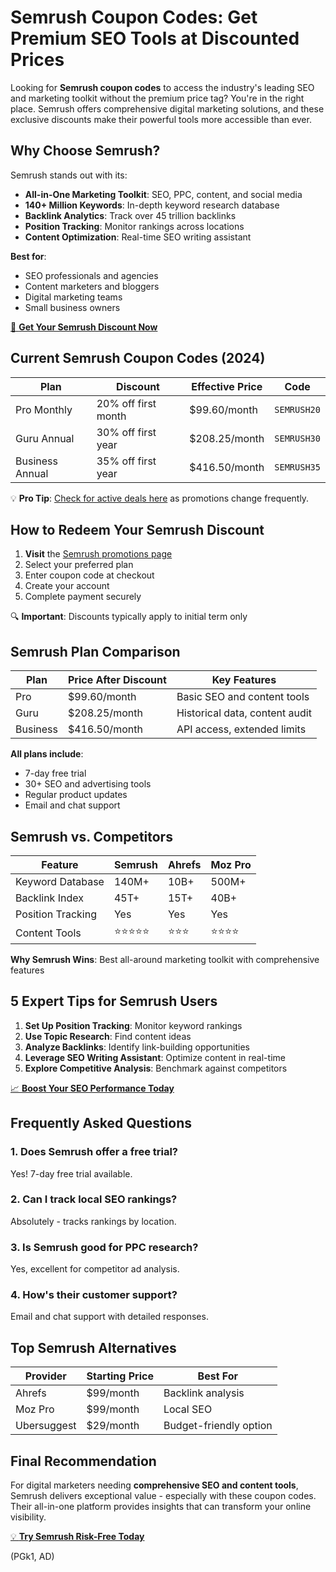 # Semrush Coupon Codes: Get Premium SEO Tools at Discounted Prices

Looking for **Semrush coupon codes** to access the industry's leading SEO and marketing toolkit without the premium price tag? You're in the right place. Semrush offers comprehensive digital marketing solutions, and these exclusive discounts make their powerful tools more accessible than ever.

## Why Choose Semrush?

Semrush stands out with its:

- **All-in-One Marketing Toolkit**: SEO, PPC, content, and social media
- **140+ Million Keywords**: In-depth keyword research database
- **Backlink Analytics**: Track over 45 trillion backlinks
- **Position Tracking**: Monitor rankings across locations
- **Content Optimization**: Real-time SEO writing assistant

**Best for**:
- SEO professionals and agencies
- Content marketers and bloggers
- Digital marketing teams
- Small business owners

[🚀 **Get Your Semrush Discount Now**](https://snipitx.com/semrush-safal)

## Current Semrush Coupon Codes (2024)

| **Plan**          | **Discount**          | **Effective Price** | **Code**     |
|-------------------|-----------------------|---------------------|--------------|
| Pro Monthly      | 20% off first month   | $99.60/month       | `SEMRUSH20`  |
| Guru Annual      | 30% off first year    | $208.25/month      | `SEMRUSH30`  |
| Business Annual  | 35% off first year    | $416.50/month      | `SEMRUSH35`  |

💡 **Pro Tip**: [Check for active deals here](https://snipitx.com/semrush-safal) as promotions change frequently.

## How to Redeem Your Semrush Discount

1. **Visit** the [Semrush promotions page](https://snipitx.com/semrush-safal)
2. Select your preferred plan
3. Enter coupon code at checkout
4. Create your account
5. Complete payment securely

🔍 **Important**: Discounts typically apply to initial term only

## Semrush Plan Comparison

Plan               | Price After Discount | Key Features
-------------------|----------------------|----------------------------------
Pro               | $99.60/month        | Basic SEO and content tools
Guru              | $208.25/month       | Historical data, content audit
Business          | $416.50/month       | API access, extended limits

**All plans include**:
- 7-day free trial
- 30+ SEO and advertising tools
- Regular product updates
- Email and chat support

## Semrush vs. Competitors

Feature        | Semrush     | Ahrefs       | Moz Pro
--------------|-------------|-------------|-----------
Keyword Database | 140M+    | 10B+        | 500M+
Backlink Index | 45T+       | 15T+        | 40B+
Position Tracking | Yes      | Yes         | Yes
Content Tools  | ⭐⭐⭐⭐⭐ | ⭐⭐⭐       | ⭐⭐⭐⭐

**Why Semrush Wins**: Best all-around marketing toolkit with comprehensive features

## 5 Expert Tips for Semrush Users

1. **Set Up Position Tracking**: Monitor keyword rankings
2. **Use Topic Research**: Find content ideas
3. **Analyze Backlinks**: Identify link-building opportunities
4. **Leverage SEO Writing Assistant**: Optimize content in real-time
5. **Explore Competitive Analysis**: Benchmark against competitors

[📈 **Boost Your SEO Performance Today**](https://snipitx.com/semrush-safal)

## Frequently Asked Questions

### 1. Does Semrush offer a free trial?
Yes! 7-day free trial available.

### 2. Can I track local SEO rankings?
Absolutely - tracks rankings by location.

### 3. Is Semrush good for PPC research?
Yes, excellent for competitor ad analysis.

### 4. How's their customer support?
Email and chat support with detailed responses.

## Top Semrush Alternatives

| Provider    | Starting Price | Best For
|-------------|---------------|---------
| Ahrefs      | $99/month     | Backlink analysis
| Moz Pro     | $99/month     | Local SEO
| Ubersuggest | $29/month    | Budget-friendly option

## Final Recommendation

For digital marketers needing **comprehensive SEO and content tools**, Semrush delivers exceptional value - especially with these coupon codes. Their all-in-one platform provides insights that can transform your online visibility.

[💡 **Try Semrush Risk-Free Today**](https://snipitx.com/semrush-safal)

(PGk1, AD)